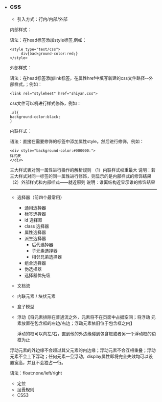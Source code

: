 - ## css

  - 引入方式：行内/内部/外部

  内部样式：

  语法：在head标签添加style标签,例如：

  ```
  <style type="text/css">
       div{background-color:red;}
  </style>
  ```

  外部样式：

  语法：在head标签添加link标签，在属性href中填写新建的css文件路径--外部样式，；例如：

  ```
  <link rel="styleheet" href="shiyan.css">
  ```

  css文件可以机进行样式修饰，例如：

  ```
  .al{
  background-color:black;
  }
  ```

  内联样式：

  语法：直接在需要修饰的标签中添加属性style，然后进行修饰，例如：

  ```
  <div style="background-color:#000000:">
  样式表
  </div>
  ```

  三大样式表对同一属性进行操作的解析规则
  （1）内联样式权重最大
  说明：若三大样式对同一标签的同一属性进行修饰，则显示的是内部样式的修饰结果
  （2）外部样式和内部样式——就近原则
  说明：谁离结构近显示谁的修饰结果

  ***

  

  - 选择器（前四个最常用）
    - 通用选择器
    - 标签选择器
    - id 选择器
    - class 选择器
    - 属性选择器
    - 派生选择器
      - 后代选择器
      - 子元素选择器
      - 相邻兄弟选择器
    - 组合选择器
    - 伪选择器
    - 选择器优先级
  - 文档流
  - 内联元素 / 块状元素
  - 盒子模型

  

  

  

  

  - 浮动【将元素排除在普通流之外，元素将不在页面中占据空间；将浮动 元素放置在包含框的左边/右边；浮动元素依旧位于包含框之内】

    浮动的框可以向左/右，直到他的外边缘碰到包含框或者另一个浮动框的边框为止

  浮动元素的外边缘不会超过其父元素的内边缘；浮动元素不会互相重叠；浮动元素不会上下浮动；任何元素一旦浮动，display属性即将完全失效均可以设置宽高，并且不会独占一行。

  语法：float:none/left/right

  

  

  

  

  

  

  - 定位
  - 层叠规则
  - CSS3

####  